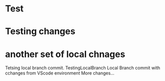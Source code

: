 # Test

# Testing changes

# another set of local chnages

Tetsing local branch commit.
TestingLocalBranch
Local Branch commit with cchanges from VScode environment
More changes...

